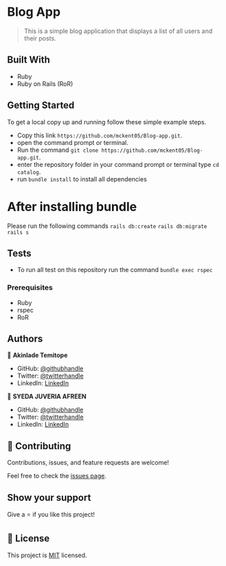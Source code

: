 # Blog App

> This is a simple blog application that displays a list of all users and their posts.

## Built With

- Ruby
- Ruby on Rails (RoR)


## Getting Started

To get a local copy up and running follow these simple example steps.

- Copy this link `https://github.com/mckent05/Blog-app.git`.
- open the command prompt or terminal.
- Run the command `git clone https://github.com/mckent05/Blog-app.git`.
- enter the repository folder in your command prompt or terminal type `cd catalog`.
- run `bundle install` to install all dependencies

# After installing bundle
Please run the following commands
`rails db:create`
`rails db:migrate`
`rails s`

## Tests
- To run all test on this repository run the command `bundle exec rspec`

### Prerequisites

- Ruby
- rspec
- RoR

## Authors

👤 **Akinlade Temitope**

- GitHub: [@githubhandle](https://github.com/mckent05)
- Twitter: [@twitterhandle](https://twitter.com/mckent05)
- LinkedIn: [LinkedIn](https://linkedin.com/in/akinladetemitope)

👤 **SYEDA JUVERIA AFREEN**

- GitHub: [@githubhandle](https://github.com/sja-thedude)
- Twitter: [@twitterhandle](https://twitter.com/sja_thedude)
- LinkedIn: [LinkedIn](https://linkedin.com/in/sja-thedude)

## 🤝 Contributing

Contributions, issues, and feature requests are welcome!

Feel free to check the [issues page](../../issues/).

## Show your support

Give a ⭐️ if you like this project!

## 📝 License

This project is [MIT](./MIT.md) licensed.
